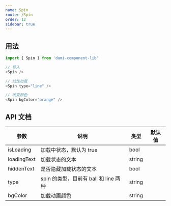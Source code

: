 ```yaml
---
name: Spin
route: /Spin
order: 12
sidebar: true
---
```


## 用法

```js
import { Spin } from 'dumi-component-lib'

// 导入
<Spin />

// 线性加载
<Spin type="line" />

// 改变颜色
<Spin bgColor="orange" />
```

## API 文档

| 参数        | 说明                                  | 类型   | 默认值 |
| ----------- | ------------------------------------- | ------ | ------ |
| isLoading   | 加载中状态，默认为 true               | bool   |        |
| loadingText | 加载状态的文本                        | string |        |
| hiddenText  | 是否隐藏加载状态的文本                | bool   |        |
| type        | spin 的类型，目前有 ball 和 line 两种 | string |        |
| bgColor     | 加载动画颜色                          | string |        |
